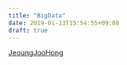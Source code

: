 ```yaml
---
title: "BigData"
date: 2019-01-13T15:54:55+09:00
draft: true
---
```


[JeoungJooHong](https://brunch.co.kr/@toughrogrammer/24)